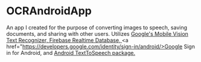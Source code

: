 # OCRAndroidApp
An app I created for the purpose of converting images to speech, saving documents, and sharing with other users.
Utilizes <a href="https://developers.google.com/vision/text-overview">Google's Mobile Vision Text Recognizer, </a> 
<a href="https://firebase.google.com/docs/database/">Firebase Realtime Database, </a> 
<a href="https://developers.google.com/identity/sign-in/android/>Google Sign in for Android, and </a>
<a href="https://developer.android.com/reference/android/speech/tts/package-summary.html">Android TextToSpeech package.</a>
